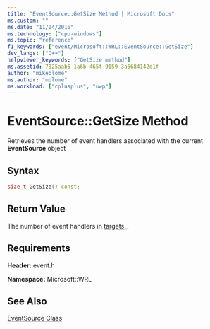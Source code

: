 ```yaml
---
title: "EventSource::GetSize Method | Microsoft Docs"
ms.custom: ""
ms.date: "11/04/2016"
ms.technology: ["cpp-windows"]
ms.topic: "reference"
f1_keywords: ["event/Microsoft::WRL::EventSource::GetSize"]
dev_langs: ["C++"]
helpviewer_keywords: ["GetSize method"]
ms.assetid: 7825aab5-1a6b-465f-9159-3a6684142d1f
author: "mikeblome"
ms.author: "mblome"
ms.workload: ["cplusplus", "uwp"]
---
```

# EventSource::GetSize Method

Retrieves the number of event handlers associated with the current **EventSource** object

## Syntax

```cpp
size_t GetSize() const;
```

## Return Value

The number of event handlers in [targets_](../windows/eventsource-targets-data-member.md).

## Requirements

**Header:** event.h

**Namespace:** Microsoft::WRL

## See Also

[EventSource Class](../windows/eventsource-class.md)